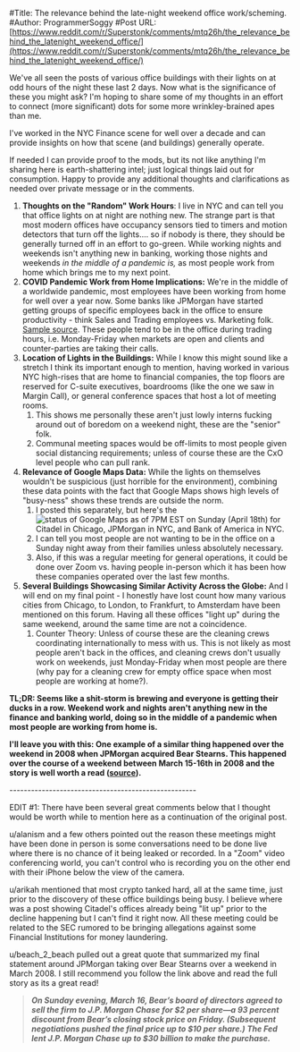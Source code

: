 #Title: The relevance behind the late-night weekend office work/scheming.
#Author: ProgrammerSoggy
#Post URL: [https://www.reddit.com/r/Superstonk/comments/mtq26h/the_relevance_behind_the_latenight_weekend_office/](https://www.reddit.com/r/Superstonk/comments/mtq26h/the_relevance_behind_the_latenight_weekend_office/)


We've all seen the posts of various office buildings with their lights on at odd hours of the night these last 2 days. Now what is the significance of these you might ask? I'm hoping to share some of my thoughts in an effort to connect (more significant) dots for some more wrinkley-brained apes than me.

I've worked in the NYC Finance scene for well over a decade and can provide insights on how that scene (and buildings) generally operate.

If needed I can provide proof to the mods, but its not like anything I'm sharing here is earth-shattering intel; just logical things laid out for consumption. Happy to provide any additional thoughts and clarifications as needed over private message or in the comments.

1. **Thoughts on the "Random" Work Hours**:  I live in NYC and can tell you that office lights on at night are nothing new. The strange part is that most modern offices have occupancy sensors tied to timers and motion detectors that turn off the lights.... so if nobody is there, they should be generally turned off in an effort to go-green. While working nights and weekends isn't anything new in banking, working those nights and weekends *in the middle of a pandemic is,* as most people work from home which brings me to my next point.
2. **COVID Pandemic Work from Home Implications:** We're in the middle of a worldwide pandemic, most employees have been working from home for well over a year now. Some banks like JPMorgan have started getting groups of specific employees back in the office to ensure productivity - think Sales and Trading employees vs. Marketing folk. [Sample source](https://www.businessinsider.com/jpmorgan-traders-to-return-to-office-september-nyc-2020-9). These people tend to be in the office during trading hours, i.e. Monday-Friday when markets are open and clients and counter-parties are taking their calls.
3. **Location of Lights in the Buildings:** While I know this might sound like a stretch I think its important enough to mention, having worked in various NYC high-rises that are home to financial companies, the top floors are reserved for C-suite executives, boardrooms (like the one we saw in Margin Call), or general conference spaces that host a lot of meeting rooms.
   1. This shows me personally these aren't just lowly interns fucking around out of boredom on a weekend night, these are the "senior" folk.
   2. Communal meeting spaces would be off-limits to most people given social distancing requirements; unless of course these are the CxO level people who can pull rank.
4. **Relevance of Google Maps Data:** While the lights on themselves wouldn't be suspicious (just horrible for the environment), combining these data points with the fact that Google Maps shows high levels of "busy-ness" shows these trends are outside the norm.
   1. I posted this separately, but here's the ![status of Google Maps as of 7PM EST on Sunday (April 18th)](https://imgur.com/a/i2mpROf) for Citadel in Chicago, JPMorgan in NYC, and Bank of America in NYC.
   2. I can tell you most people are not wanting to be in the office on a Sunday night away from their families unless absolutely necessary.
   3. Also, if this was a regular meeting for general operations, it could be done over Zoom vs. having people in-person which it has been how these companies operated over the last few months.
5. **Several Buildings Showcasing Similar Activity Across the Globe:** And I will end on my final point - I honestly have lost count how many various cities from Chicago, to London, to Frankfurt, to Amsterdam have been mentioned on this forum. Having all these offices "light up" during the same weekend, around the same time are not a coincidence.
   1. Counter Theory: Unless of course these are the cleaning crews coordinating internationally to mess with us. This is not likely as most people aren't back in the offices, and cleaning crews don't usually work on weekends, just Monday-Friday when most people are there (why pay for a cleaning crew for empty office space when most people are working at home?).

**TL;DR: Seems like a shit-storm is brewing and everyone is getting their ducks in a row. Weekend work and nights aren't anything new in the finance and banking world, doing so in the middle of a pandemic when most people are working from home is.**

**I'll leave you with this: One example of a similar thing happened over the weekend in 2008 when JPMorgan acquired Bear Stearns. This happened over the course of a weekend between March 15-16th in 2008 and the story is well worth a read (**[**source**](https://www.history.com/this-day-in-history/bear-stearns-sold-to-j-p-morgan-chase)**).**

\----------------------------------------------------

EDIT #1: There have been several great comments below that I thought would be worth while to mention here as a continuation of the original post. 

u/alanism and a few others pointed out the reason these meetings might have been done in person is some conversations need to be done live where there is no chance of it being leaked or recorded. In a "Zoom" video conferencing world, you can't control who is recording you on the other end with their iPhone below the view of the camera.

u/arikah mentioned that most crypto tanked hard, all at the same time, just prior to the discovery of these office buildings being busy. I believe where was a post showing Citadel's offices already being "lit up" prior to the decline happening but I can't find it right now. All these meeting could be related to the SEC rumored to be bringing allegations against some Financial Institutions for money laundering. 

u/beach_2_beach  pulled out a great quote that summarized my final statement around JPMorgan taking over Bear Stearns over a weekend in March 2008. I still recommend you follow the link above and read the full story as its a great read!

>***On Sunday evening, March 16, Bear’s board of directors agreed to sell the firm to J.P. Morgan Chase for $2 per share—a 93 percent discount from Bear’s closing stock price on Friday. (Subsequent negotiations pushed the final price up to $10 per share.) The Fed lent J.P. Morgan Chase up to $30 billion to make the purchase.***